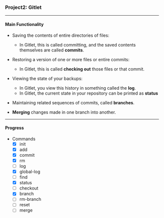 ### Project2: Gitlet

----
 #### Main Functionality

- Saving the contents of entire directories of files: 
  - In Gitlet, this is called committing, and the saved contents themselves are called **commits**.

- Restoring a version of one or more files or entire commits: 
  - In Gitlet, this is called **checking out** those files or that commit.

- Viewing the state of your backups: 
  - In Gitlet, you view this history in something called the **log**.
  - In Gitlet, the current state in your repository can be printed as **status**

- Maintaining related sequences of commits, called **branches**.

- **Merging** changes made in one branch into another.

----
#### Progress
 
- Commands
  - [x] init
  - [x] add
  - [x] commit
  - [x] rm
  - [ ] log
  - [x] global-log
  - [ ] find
  - [x] status
  - [ ] checkout
  - [x] branch
  - [ ] rm-branch
  - [ ] reset
  - [ ] merge